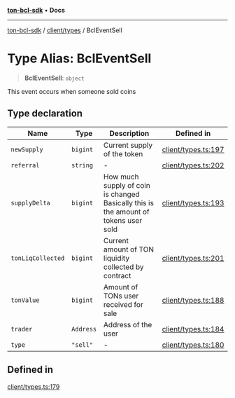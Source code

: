 [**ton-bcl-sdk**](../../../README.md) • **Docs**

***

[ton-bcl-sdk](../../../README.md) / [client/types](../README.md) / BclEventSell

# Type Alias: BclEventSell

> **BclEventSell**: `object`

This event occurs when someone sold coins

## Type declaration

| Name | Type | Description | Defined in |
| ------ | ------ | ------ | ------ |
| `newSupply` | `bigint` | Current supply of the token | [client/types.ts:197](https://github.com/ton-fun-tech/ton-bcl-sdk/blob/fc0c4a576371f976e2ad8eb17107815a1dcdee28/src/client/types.ts#L197) |
| `referral` | `string` | - | [client/types.ts:202](https://github.com/ton-fun-tech/ton-bcl-sdk/blob/fc0c4a576371f976e2ad8eb17107815a1dcdee28/src/client/types.ts#L202) |
| `supplyDelta` | `bigint` | How much supply of coin is changed Basically this is the amount of tokens user sold | [client/types.ts:193](https://github.com/ton-fun-tech/ton-bcl-sdk/blob/fc0c4a576371f976e2ad8eb17107815a1dcdee28/src/client/types.ts#L193) |
| `tonLiqCollected` | `bigint` | Current amount of TON liquidity collected by contract | [client/types.ts:201](https://github.com/ton-fun-tech/ton-bcl-sdk/blob/fc0c4a576371f976e2ad8eb17107815a1dcdee28/src/client/types.ts#L201) |
| `tonValue` | `bigint` | Amount of TONs user received for sale | [client/types.ts:188](https://github.com/ton-fun-tech/ton-bcl-sdk/blob/fc0c4a576371f976e2ad8eb17107815a1dcdee28/src/client/types.ts#L188) |
| `trader` | `Address` | Address of the user | [client/types.ts:184](https://github.com/ton-fun-tech/ton-bcl-sdk/blob/fc0c4a576371f976e2ad8eb17107815a1dcdee28/src/client/types.ts#L184) |
| `type` | `"sell"` | - | [client/types.ts:180](https://github.com/ton-fun-tech/ton-bcl-sdk/blob/fc0c4a576371f976e2ad8eb17107815a1dcdee28/src/client/types.ts#L180) |

## Defined in

[client/types.ts:179](https://github.com/ton-fun-tech/ton-bcl-sdk/blob/fc0c4a576371f976e2ad8eb17107815a1dcdee28/src/client/types.ts#L179)
